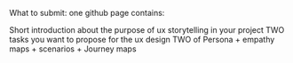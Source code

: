 What to submit: one github page contains:

Short introduction about the purpose of ux storytelling in your project
TWO tasks you want to propose for the ux design
TWO of Persona + empathy maps + scenarios + Journey maps
